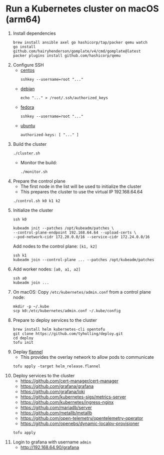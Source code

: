 # Run a Kubernetes cluster on macOS (arm64)

1. Install dependencies
   ```
   brew install ansible axel go hashicorp/tap/packer qemu watch
   go install github.com/hairyhenderson/gomplate/v4/cmd/gomplate@latest
   packer plugins install github.com/hashicorp/qemu
   ```
1. Configure SSH
   - [centos](../centos/kickstart.cfg)
     ```
     sshkey --username=root "..."
     ```
   - [debian](../debian/preseed.cfg)
     ```
     echo "..." > /root/.ssh/authorized_keys
     ```
   - [fedora](../fedora/kickstart.cfg)
     ```
     sshkey --username=root "..."
     ```
   - [ubuntu](../ubuntu/user-data)
     ```
     authorized-keys: [ "..." ]
     ```
1. Build the cluster
   ```
   ./cluster.sh
   ```
   - Monitor the build:
     ```
     ./monitor.sh
     ```
1. Prepare the control plane
   - The first node in the list will be used to initialize the cluster
   - This prepares the cluster to use the virtual IP 192.168.64.64
   ```
   ./control.sh k0 k1 k2
   ```
1. Initialize the cluster
   ```
   ssh k0
   ```
   ```
   kubeadm init --patches /opt/kubeadm/patches \
   --control-plane-endpoint 192.168.64.64 --upload-certs \
   --pod-network-cidr 172.20.0.0/16 --service-cidr 172.24.0.0/16
   ```
   Add nodes to the control plane: `[k1, k2]`
   ```
   ssh k1
   kubeadm join --control-plane ... --patches /opt/kubeadm/patches
   ```
1. Add worker nodes: `[a0, a1, a2]`
   ```
   ssh a0
   kubeadm join ...
   ```
1. On macOS:
   Copy `/etc/kubernetes/admin.conf` from a control plane node:
   ```
   mkdir -p ~/.kube
   scp k0:/etc/kubernetes/admin.conf ~/.kube/config
   ```
1. Prepare to deploy services to the cluster
   ```
   brew install helm kubernetes-cli opentofu
   git clone https://github.com/tyholling/deploy.git
   cd deploy
   tofu init
   ```
1. Deplay [flannel](https://github.com/flannel-io/flannel)
   - This provides the overlay network to allow pods to communicate
   ```
   tofu apply -target helm_release.flannel
   ```
1. Deploy services to the cluster
   - https://github.com/cert-manager/cert-manager
   - https://github.com/grafana/grafana
   - https://github.com/grafana/loki
   - https://github.com/kubernetes-sigs/metrics-server
   - https://github.com/kubernetes/ingress-nginx
   - https://github.com/mariadb/server
   - https://github.com/metallb/metallb
   - https://github.com/open-telemetry/opentelemetry-operator
   - https://github.com/openebs/dynamic-localpv-provisioner
   ```
   tofu apply
   ```
1. Login to grafana with username `admin`
   - http://192.168.64.90/grafana
